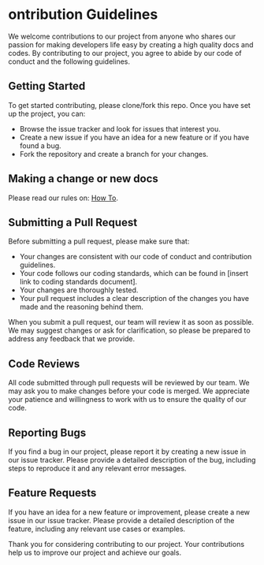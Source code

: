 # ontribution Guidelines

We welcome contributions to our project from anyone who shares our passion for making developers life easy by creating a high quality docs and codes. By contributing to our project, you agree to abide by our code of conduct and the following guidelines.

## Getting Started


To get started contributing, please clone/fork this repo. Once you have set up the project, you can:

- Browse the issue tracker and look for issues that interest you.
- Create a new issue if you have an idea for a new feature or if you have found a bug.
- Fork the repository and create a branch for your changes.

## Making a change or new docs

Please read our rules on: [How To](HOW_TO.md).

## Submitting a Pull Request

Before submitting a pull request, please make sure that:

- Your changes are consistent with our code of conduct and contribution guidelines.
- Your code follows our coding standards, which can be found in [insert link to coding standards document].
- Your changes are thoroughly tested.
- Your pull request includes a clear description of the changes you have made and the reasoning behind them.

When you submit a pull request, our team will review it as soon as possible. We may suggest changes or ask for clarification, so please be prepared to address any feedback that we provide.

## Code Reviews

All code submitted through pull requests will be reviewed by our team. We may ask you to make changes before your code is merged. We appreciate your patience and willingness to work with us to ensure the quality of our code.

## Reporting Bugs

If you find a bug in our project, please report it by creating a new issue in our issue tracker. Please provide a detailed description of the bug, including steps to reproduce it and any relevant error messages.

## Feature Requests

If you have an idea for a new feature or improvement, please create a new issue in our issue tracker. Please provide a detailed description of the feature, including any relevant use cases or examples.

Thank you for considering contributing to our project. Your contributions help us to improve our project and achieve our goals.